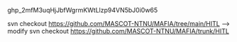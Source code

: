 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


svn checkout https://github.com/MASCOT-NTNU/MAFIA/tree/main/HITL --> modify
svn checkout https://github.com/MASCOT-NTNU/MAFIA/trunk/HITL
